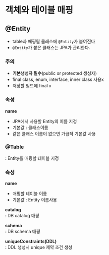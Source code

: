 # 객체와 테이블 매핑
## @Entity
- table과 매핑될 클래스에 `@Entity`가 붙여진다
- `@Entity`가 붙은 클래스는 JPA가 관리한다.

### 주의
- **기본생성자 필수**(public or protected 생성자)
- final class, enum, interface, inner class 사용x
- 저장할 필드에 final x

### 속성
**name**
- JPA에서 사용할 Entity의 이름 지정
- 기본값 : 클래스이름
- 같은 클래스 이름이 없으면 가급적 기본값 사용

### @Table
: Entity를 매핑할 테이블 지정

### 속성
**name**
- 매핑할 테이블 이름
- 기본값 : Entity 이름사용 

**catalog**  
: DB catalog 매핑

**schema**  
: DB schema 매핑

**uniqueConstraints(DDL)**  
: DDL 생성시 unique 제약 조건 생성

